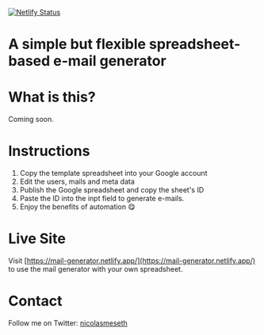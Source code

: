 [![Netlify Status](https://api.netlify.com/api/v1/badges/e6319821-641b-4a4d-82bb-07157a36768c/deploy-status)](https://app.netlify.com/sites/mail-generator/deploys)

# A simple but flexible spreadsheet-based e-mail generator

# What is this?

Coming soon.

# Instructions

1. Copy the template spreadsheet into your Google account
2. Edit the users, mails and meta data
3. Publish the Google spreadsheet and copy the sheet's ID
4. Paste the ID into the inpt field to generate e-mails.
5. Enjoy the benefits of automation 😋

# Live Site

Visit [https://mail-generator.netlify.app/](https://mail-generator.netlify.app/) to use the mail generator with your own spreadsheet.

# Contact

Follow me on Twitter: [nicolasmeseth](https://twitter.com/nicolasmeseth)